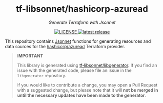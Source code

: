 <h1 align="center">tf-libsonnet/hashicorp-azuread</h1>

<p align="center">
  <em>Generate Terraform with Jsonnet</em>
</p>

<p align="center">
  <a href="https://github.com/tf-libsonnet/hashicorp-azuread/blob/main/LICENSE">
    <img alt="LICENSE" src="https://img.shields.io/github/license/tf-libsonnet/hashicorp-azuread?style=for-the-badge">
  </a>
  <a href="https://github.com/tf-libsonnet/hashicorp-azuread/releases/latest">
    <img alt="latest release" src="https://img.shields.io/github/v/release/tf-libsonnet/hashicorp-azuread?style=for-the-badge">
  </a>
</p>

This repository contains [Jsonnet](https://jsonnet.org/) functions for generating resources and data sources for the
[hashicorp/azuread](https://registry.terraform.io/providers/hashicorp/azuread) Terraform provider.

> **IMPORTANT**
>
> This library is generated using [tf-libsonnet/libgenerator](https://github.com/tf-libsonnet/libgenerator). If you find
> an issue with the generated code, please file an issue in the `libgenerator` repository.
>
> If you would like to contribute a change, you may open a Pull Request with a suggested change, but please note that it
> will **not be merged in until the necessary updates have been made to the generator**.
